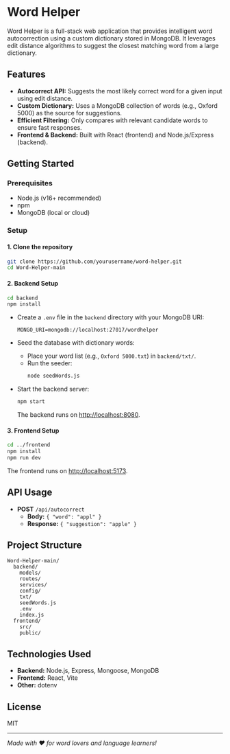 # Word Helper

Word Helper is a full-stack web application that provides intelligent word autocorrection using a custom dictionary stored in MongoDB. It leverages edit distance algorithms to suggest the closest matching word from a large dictionary.

## Features

- **Autocorrect API:** Suggests the most likely correct word for a given input using edit distance.
- **Custom Dictionary:** Uses a MongoDB collection of words (e.g., Oxford 5000) as the source for suggestions.
- **Efficient Filtering:** Only compares with relevant candidate words to ensure fast responses.
- **Frontend & Backend:** Built with React (frontend) and Node.js/Express (backend).

## Getting Started

### Prerequisites

- Node.js (v16+ recommended)
- npm
- MongoDB (local or cloud)

### Setup

#### 1. Clone the repository

```sh
git clone https://github.com/yourusername/word-helper.git
cd Word-Helper-main
```

#### 2. Backend Setup

```sh
cd backend
npm install
```

- Create a `.env` file in the `backend` directory with your MongoDB URI:
  ```
  MONGO_URI=mongodb://localhost:27017/wordhelper
  ```

- Seed the database with dictionary words:
  - Place your word list (e.g., `Oxford 5000.txt`) in `backend/txt/`.
  - Run the seeder:
    ```sh
    node seedWords.js
    ```

- Start the backend server:
  ```sh
  npm start
  ```
  The backend runs on [http://localhost:8080](http://localhost:8080).

#### 3. Frontend Setup

```sh
cd ../frontend
npm install
npm run dev
```
The frontend runs on [http://localhost:5173](http://localhost:5173).

## API Usage

- **POST** `/api/autocorrect`
  - **Body:** `{ "word": "appl" }`
  - **Response:** `{ "suggestion": "apple" }`

## Project Structure

```
Word-Helper-main/
  backend/
    models/
    routes/
    services/
    config/
    txt/
    seedWords.js
    .env
    index.js
  frontend/
    src/
    public/
```

## Technologies Used

- **Backend:** Node.js, Express, Mongoose, MongoDB
- **Frontend:** React, Vite
- **Other:** dotenv

## License

MIT

---

*Made with ❤️ for word lovers and language learners!*